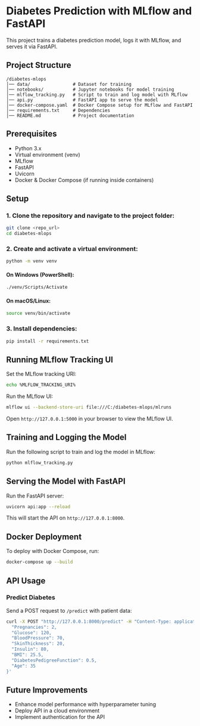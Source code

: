 # Diabetes Prediction with MLflow and FastAPI

This project trains a diabetes prediction model, logs it with MLflow, and serves it via FastAPI.

## Project Structure
```
/diabetes-mlops
│── data/                # Dataset for training
│── notebooks/           # Jupyter notebooks for model training
│── mlflow_tracking.py   # Script to train and log model with MLflow
│── api.py               # FastAPI app to serve the model
│── docker-compose.yaml  # Docker Compose setup for MLflow and FastAPI
│── requirements.txt     # Dependencies
│── README.md            # Project documentation
```

## Prerequisites
- Python 3.x
- Virtual environment (venv)
- MLflow
- FastAPI
- Uvicorn
- Docker & Docker Compose (if running inside containers)

## Setup
### 1. Clone the repository and navigate to the project folder:
```sh
git clone <repo_url>
cd diabetes-mlops
```

### 2. Create and activate a virtual environment:
```sh
python -m venv venv
```
#### On Windows (PowerShell):
```sh
./venv/Scripts/Activate
```
#### On macOS/Linux:
```sh
source venv/bin/activate
```

### 3. Install dependencies:
```sh
pip install -r requirements.txt
```

## Running MLflow Tracking UI
Set the MLflow tracking URI:
```sh
echo %MLFLOW_TRACKING_URI%
```
Run the MLflow UI:
```sh
mlflow ui --backend-store-uri file:///C:/diabetes-mlops/mlruns
```
Open `http://127.0.0.1:5000` in your browser to view the MLflow UI.

## Training and Logging the Model
Run the following script to train and log the model in MLflow:
```sh
python mlflow_tracking.py
```

## Serving the Model with FastAPI
Run the FastAPI server:
```sh
uvicorn api:app --reload
```
This will start the API on `http://127.0.0.1:8000`.

## Docker Deployment
To deploy with Docker Compose, run:
```sh
docker-compose up --build
```

## API Usage
### Predict Diabetes
Send a POST request to `/predict` with patient data:
```sh
curl -X POST "http://127.0.0.1:8000/predict" -H "Content-Type: application/json" -d '{
  "Pregnancies": 2,
  "Glucose": 120,
  "BloodPressure": 70,
  "SkinThickness": 20,
  "Insulin": 80,
  "BMI": 25.5,
  "DiabetesPedigreeFunction": 0.5,
  "Age": 35
}'
```

## Future Improvements
- Enhance model performance with hyperparameter tuning
- Deploy API in a cloud environment
- Implement authentication for the API
